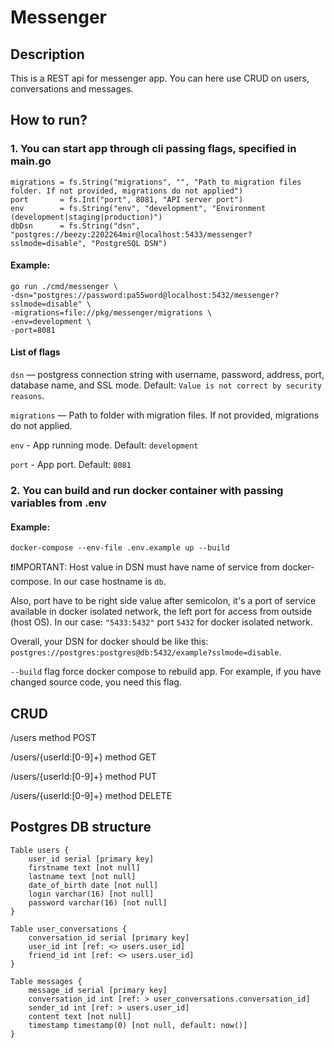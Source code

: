 # Messenger
 ## Description
This is a REST api for messenger app. You can here use CRUD on users, conversations and messages.

## How to run?
### 1. You can start app through cli passing flags, specified in main.go
```
migrations = fs.String("migrations", "", "Path to migration files folder. If not provided, migrations do not applied")
port       = fs.Int("port", 8081, "API server port")
env        = fs.String("env", "development", "Environment (development|staging|production)")
dbDsn      = fs.String("dsn", "postgres://beezy:2202264mir@localhost:5433/messenger?sslmode=disable", "PostgreSQL DSN")
```
#### Example:
```
go run ./cmd/messenger \
-dsn="postgres://password:pa55word@localhost:5432/messenger?sslmode=disable" \
-migrations=file://pkg/messenger/migrations \
-env=development \
-port=8081
```

#### List of flags
`dsn` — postgress connection string with username, password, address, port, database name, and SSL mode. Default: `Value is not correct by security reasons`.

`migrations` — Path to folder with migration files. If not provided, migrations do not applied.

`env` - App running mode. Default: `development`

`port` - App port. Default: `8081`


### 2. You can build and run docker container with passing variables from .env
#### Example:
```
docker-compose --env-file .env.example up --build
```

❗IMPORTANT: Host value in DSN must have name of service from docker-compose. In our case hostname is `db`. 

Also, port have to be right side value after semicolon, it's a port of service available in docker isolated network, the left port for access from outside (host OS). In our case:
`"5433:5432"` port `5432` for docker isolated network.

Overall, your DSN for docker should be like this:
`postgres://postgres:postgres@db:5432/example?sslmode=disable`.

`--build` flag force docker compose to rebuild app. For example, if you have changed source code, you need this flag.

## CRUD
/users method POST

/users/{userId:[0-9]+} method GET

/users/{userId:[0-9]+} method PUT

/users/{userId:[0-9]+} method DELETE

## Postgres DB structure

```
Table users {
    user_id serial [primary key]
    firstname text [not null]
    lastname text [not null]
    date_of_birth date [not null]
    login varchar(16) [not null]
    password varchar(16) [not null]
}

Table user_conversations {
    conversation_id serial [primary key]
    user_id int [ref: <> users.user_id]
    friend_id int [ref: <> users.user_id]
}

Table messages {
    message_id serial [primary key]
    conversation_id int [ref: > user_conversations.conversation_id]
    sender_id int [ref: > users.user_id]
    content text [not null]
    timestamp timestamp(0) [not null, default: now()]
}
```
